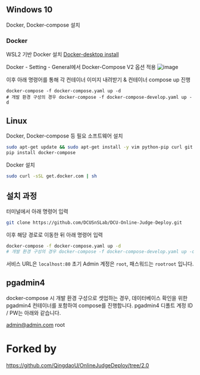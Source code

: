 ## Windows 10

Docker, Docker-compose 설치

### Docker
WSL2 기반 Docker 설치
[Docker-desktop install](https://www.docker.com/products/docker-desktop)

Docker - Setting - General에서
Docker-Compose V2 옵션 적용
![image](https://user-images.githubusercontent.com/40351426/143538687-36a4bb2f-0727-4404-911b-649b48cb0dea.png)

이후 아래 명령어를 통해 각 컨테이너 이미지 내려받기 & 컨테이너 compose up 진행

```
docker-compose -f docker-compose.yaml up -d
# 개발 환경 구성의 경우 docker-compose -f docker-compose-develop.yaml up -d
```

## Linux

Docker, Docker-compose 등 필요 소프트웨어 설치

```bash
sudo apt-get update && sudo apt-get install -y vim python-pip curl git
pip install docker-compose
```

Docker 설치
```bash
sudo curl -sSL get.docker.com | sh
```

## 설치 과정

터미널에서 아래 명령어 입력

```bash
git clone https://github.com/DCUSnSLab/DCU-Online-Judge-Deploy.git
```

이후 해당 경로로 이동한 뒤 아래 명령어 입력


```bash
docker-compose -f docker-compose.yaml up -d
# 개발 환경 구성의 경우 docker-compose -f docker-compose-develop.yaml up -d
```

서비스 URL은 ```localhost:80``` 
초기 Admin 계정은 ```root```, 패스워드는 ```rootroot``` 입니다.

## pgadmin4

docker-compose 시 개발 환경 구성으로 셋업하는 경우,
데이터베이스 확인을 위한 pgadmin4 컨테이너를 포함하여 compose를 진행합니다.
pgadmin4 디폴트 계정 ID / PW는 아래와 같습니다.

admin@admin.com
root

# Forked by
https://github.com/QingdaoU/OnlineJudgeDeploy/tree/2.0
